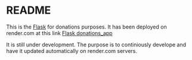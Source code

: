 # README

This is the [Flask](http://flask.pocoo.org/) for donations purposes.
It has been deployed on render.com at this link <a href="https://donations-application.onrender.com/">Flask donations_app</a>

It is still under development. The purpose is to continiously develope and have it updated automatically on render.com servers.

